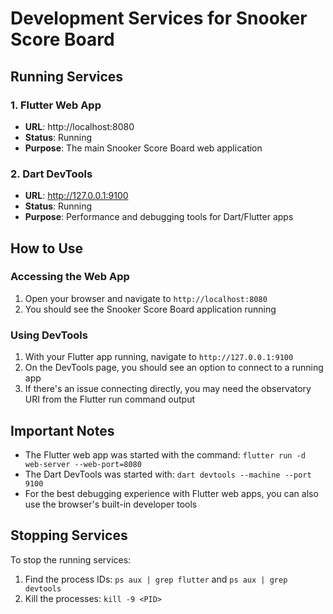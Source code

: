 # Development Services for Snooker Score Board

## Running Services

### 1. Flutter Web App
- **URL**: http://localhost:8080
- **Status**: Running
- **Purpose**: The main Snooker Score Board web application

### 2. Dart DevTools
- **URL**: http://127.0.0.1:9100
- **Status**: Running
- **Purpose**: Performance and debugging tools for Dart/Flutter apps

## How to Use

### Accessing the Web App
1. Open your browser and navigate to `http://localhost:8080`
2. You should see the Snooker Score Board application running

### Using DevTools
1. With your Flutter app running, navigate to `http://127.0.0.1:9100`
2. On the DevTools page, you should see an option to connect to a running app
3. If there's an issue connecting directly, you may need the observatory URI from the Flutter run command output

## Important Notes
- The Flutter web app was started with the command: `flutter run -d web-server --web-port=8080`
- The Dart DevTools was started with: `dart devtools --machine --port 9100`
- For the best debugging experience with Flutter web apps, you can also use the browser's built-in developer tools

## Stopping Services
To stop the running services:
1. Find the process IDs: `ps aux | grep flutter` and `ps aux | grep devtools`
2. Kill the processes: `kill -9 <PID>`
